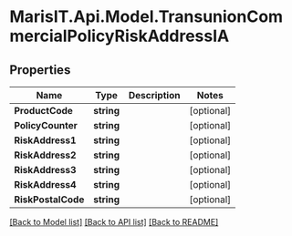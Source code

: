 
# MarisIT.Api.Model.TransunionCommercialPolicyRiskAddressIA

## Properties

Name | Type | Description | Notes
------------ | ------------- | ------------- | -------------
**ProductCode** | **string** |  | [optional] 
**PolicyCounter** | **string** |  | [optional] 
**RiskAddress1** | **string** |  | [optional] 
**RiskAddress2** | **string** |  | [optional] 
**RiskAddress3** | **string** |  | [optional] 
**RiskAddress4** | **string** |  | [optional] 
**RiskPostalCode** | **string** |  | [optional] 

[[Back to Model list]](../README.md#documentation-for-models)
[[Back to API list]](../README.md#documentation-for-api-endpoints)
[[Back to README]](../README.md)

